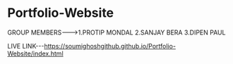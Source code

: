 # Portfolio-Website
GROUP MEMBERS--->1.PROTIP MONDAL 2.SANJAY BERA 3.DIPEN PAUL

LIVE LINK---https://soumighoshgithub.github.io/Portfolio-Website/index.html

